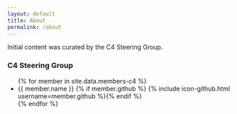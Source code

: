 ```yaml
---
layout: default
title: About
permalink: /about
---
```


Initial content was curated by the C4 Steering Group.

### C4 Steering Group

<ul>
{% for member in site.data.members-c4 %}
<li>{{ member.name }} {% if member.github %} {% include icon-github.html username=member.github %}{% endif %}</li>
    {% endfor %}
</ul>
